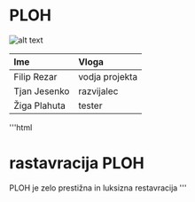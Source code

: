 # PLOH


![alt text](PLOH.jpg)

| Ime           | Vloga   |
| :---          | :----   |    
| Filip Rezar   | vodja projekta       |
| Tjan Jesenko  | razvijalec        | 
| Žiga Plahuta  | tester       | 


'''html
<h1>rastavracija PLOH</h1>
<p1>PLOH je zelo prestižna in luksizna restavracija</p1>
'''
